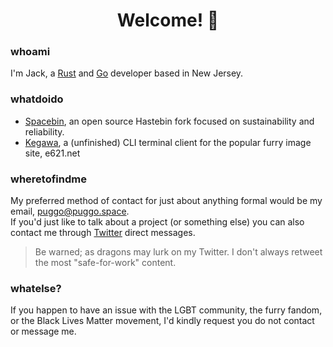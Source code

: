 <h1 align="center"> Welcome! 👋</h1>

### whoami
I'm Jack, a [Rust](https://rust-lang.org) and [Go](https://golang.org) developer based in New Jersey.         

### whatdoido
- [Spacebin](https://github.com/spacebin-org/spacebin), an open source Hastebin fork focused on sustainability and reliability.
- [Kegawa](https://github.com/heyitspuggo/kegawa), a (unfinished) CLI terminal client for the popular furry image site, e621.net

### wheretofindme
My preferred method of contact for just about anything formal would be my email, [puggo@puggo.space](mailto:puggo@puggo.space).     
If you'd just like to talk about a project (or something else) you can also contact me through [Twitter](https://twitter.com/heyitspuggo) direct messages.
> Be warned; as dragons may lurk on my Twitter. I don't always retweet the most "safe-for-work" content.

### whatelse?
If you happen to have an issue with the LGBT community, the furry fandom, or the Black Lives Matter movement, I'd kindly request you do not contact or message me.
